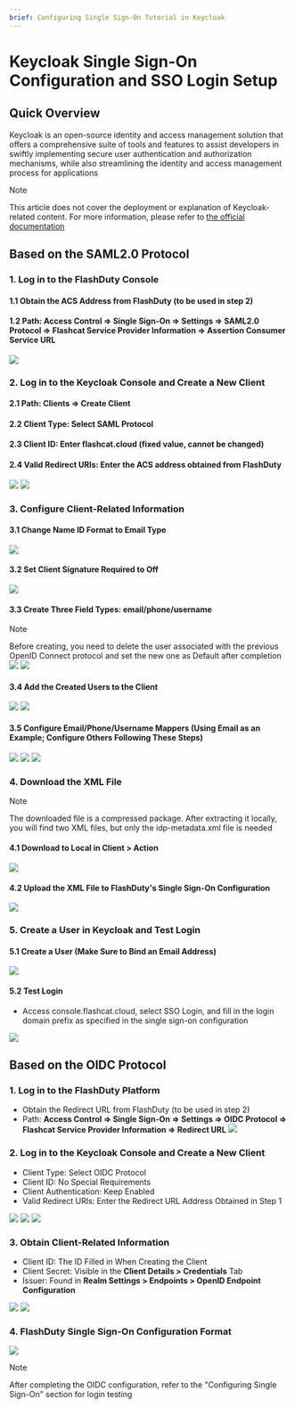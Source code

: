 ```yaml
---
brief: Configuring Single Sign-On Tutorial in Keycloak
---
```


# Keycloak Single Sign-On Configuration and SSO Login Setup

## Quick Overview

Keycloak is an open-source identity and access management solution that offers a comprehensive suite of tools and features to assist developers in swiftly implementing secure user authentication and authorization mechanisms, while also streamlining the identity and access management process for applications

> [!NOTE]
> This article does not cover the deployment or explanation of Keycloak-related content. For more information, please refer to [the official documentation](https://www.keycloak.org/)

## Based on the SAML2.0 Protocol
### 1. Log in to the FlashDuty Console
#### 1.1 Obtain the ACS Address from FlashDuty (to be used in step 2)
#### 1.2 Path: Access Control => Single Sign-On => Settings => SAML2.0 Protocol => Flashcat Service Provider Information => Assertion Consumer Service URL

![](https://fcdoc.github.io/img/zh/pkIrovp8kA32UAW82e8aqEsjkfDKFn6xy-n3V8li-tE.avif)

### 2. Log in to the Keycloak Console and Create a New Client
#### 2.1 Path: Clients => Create Client
#### 2.2 Client Type: Select SAML Protocol
#### 2.3 Client ID: Enter flashcat.cloud (fixed value, cannot be changed)
#### 2.4 Valid Redirect URIs: Enter the ACS address obtained from FlashDuty

![](https://fcdoc.github.io/img/zh/MfLl4ovdUShiYNm12SAH0u29lERlAacWYOM9YPEj3gE.avif)
![](https://fcdoc.github.io/img/zh/1qZPWJilLeqTWb1TFnVAiQf3Pe7yerpVtPyMpOUAueA.avif)

### 3. Configure Client-Related Information

#### 3.1 Change Name ID Format to Email Type

![](https://fcdoc.github.io/img/zh/ZEvRR_z-YOH66aOTsmV6Zz3Izeh5PTaW7tAixV2ZCJY.avif)

#### 3.2 Set Client Signature Required to Off

![](https://fcdoc.github.io/img/zh/PYpH626xaO7ZfOx6O9_UcGu0gZGRSJU2E61bNhM2fug.avif)

#### 3.3 Create Three Field Types: email/phone/username
> [!NOTE]
> Before creating, you need to delete the user associated with the previous OpenID Connect protocol and set the new one as Default after completion
![](https://fcdoc.github.io/img/zh/ZePSBlsiaCFbpDSp0YLNTx176uqLjnfnCxquFITbSpQ.avif)
![](https://fcdoc.github.io/img/zh/oB7-tH-qpVSj-NNNkXBW_aFkWOhdqhnkvbopr83k98w.avif)

#### 3.4 Add the Created Users to the Client
![](https://fcdoc.github.io/img/zh/OWCPp0soyAyMh-eZBaokxk-cs9_xgPruEL9VfxvAEF0.avif)
![](https://fcdoc.github.io/img/zh/mkZNfR9v63jjkT9vZ480v2-wHCRYCg8OPGILwJBrQH4.avif)

#### 3.5 Configure Email/Phone/Username Mappers (Using Email as an Example; Configure Others Following These Steps)
![](https://fcdoc.github.io/img/zh/pBg2KT_RubAPb4vIIEfNbKYMJCb-ome2Kw4xhSSUXEI.avif)
![](https://fcdoc.github.io/img/zh/SSSiSST_PmkcbEKioDY6PcOvtAhuDEOTZ9lFlSvV95w.avif)
![](https://fcdoc.github.io/img/zh/XDIIw8olppBjfOzge_U4bJ528AwuuLYx1Go8qnUY_Ts.avif)

### 4. Download the XML File
> [!NOTE]
> The downloaded file is a compressed package. After extracting it locally, you will find two XML files, but only the idp-metadata.xml file is needed
#### 4.1 Download to Local in Client > Action
![](https://fcdoc.github.io/img/zh/iNbRXI4HmjjefWj5OIWXuAxA9yjncL7NTmnQHUw_UB0.avif)

#### 4.2 Upload the XML File to FlashDuty's Single Sign-On Configuration
![](https://fcdoc.github.io/img/zh/idsjJegDi2gpoyDZmawJGYL-iccbjRzXo_gzM4JwDro.avif)

### 5. Create a User in Keycloak and Test Login

#### 5.1 Create a User (Make Sure to Bind an Email Address)
![](https://fcdoc.github.io/img/zh/_2tbJ0_OLLyERNxooaRGWXL0JnsX9W6cEisxR0cEnQ8.avif)

#### 5.2 Test Login
- Access console.flashcat.cloud, select SSO Login, and fill in the login domain prefix as specified in the single sign-on configuration

![](https://fcdoc.github.io/img/zh/gDmsph7lG5N0JV3i5NvyCWDBgbpKe3OMKgP9IOskT70.avif)

## Based on the OIDC Protocol
### 1. Log in to the FlashDuty Platform
- Obtain the Redirect URL from FlashDuty (to be used in step 2)
- Path: **Access Control => Single Sign-On => Settings => OIDC Protocol => Flashcat Service Provider Information => Redirect URL**
![](https://fcdoc.github.io/img/zh/-89ER30ZP-j4UDDbMraGeT4R351z2UsSUiMQD3yLSTY.avif)

### 2. Log in to the Keycloak Console and Create a New Client

- Client Type: Select OIDC Protocol
- Client ID: No Special Requirements
- Client Authentication: Keep Enabled
- Valid Redirect URIs: Enter the Redirect URL Address Obtained in Step 1

![](https://fcdoc.github.io/img/zh/7wIOsG6oJ8zfGw0QSqiLwrGsSWeRFS9dgxhp0UTL2jY.avif)
![](https://fcdoc.github.io/img/zh/X_en7d1IG7mMqbCR7WNBsflGLodwhSuFcHGNTdHQrfo.avif)
![](https://fcdoc.github.io/img/zh/dR55AMDCD2lBGunpaMHPPJfZuTykNpyHTgj8sF682Mw.avif)

### 3. Obtain Client-Related Information

- Client ID: The ID Filled in When Creating the Client
- Client Secret: Visible in the **Client Details > Credentials** Tab
- Issuer: Found in **Realm Settings > Endpoints > OpenID Endpoint Configuration**

![](https://fcdoc.github.io/img/zh/NP_LOrJitxQoWR8v3qRRc_m9Vi2RWsR8LJw-3OlNOP4.avif)
![](https://fcdoc.github.io/img/zh/_iEUT3fJeOYyvMLTJ7_LvSSowT9xZ5SkLW2kcxq1CUM.avif)

### 4. FlashDuty Single Sign-On Configuration Format

![](https://fcdoc.github.io/img/zh/NGsXfo0hUCLw7RiK_M0iiwxNOx4CaBoZBHGzXOkVWLw.avif)

> [!NOTE]
> After completing the OIDC configuration, refer to the "Configuring Single Sign-On" section for login testing